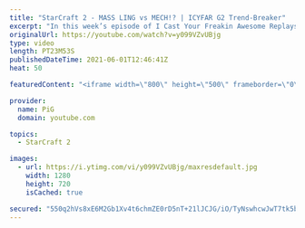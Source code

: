 ```yaml
---
title: "StarCraft 2 - MASS LING vs MECH!? | ICYFAR G2 Trend-Breaker"
excerpt: "In this week’s episode of I Cast Your Freakin Awesome Replays (ICYFAR) players sent in their StarCraft 2 replays where they buck the norms and use an off-meta comp to confuse their enemies (Trend-Breaker)! Here’s a fun game of zerg versus terran completing the challenge in humorous fashion.   NEW ICYFAR"
originalUrl: https://youtube.com/watch?v=y099VZvUBjg
type: video
length: PT23M53S
publishedDateTime: 2021-06-01T12:46:41Z
heat: 50

featuredContent: "<iframe width=\"800\" height=\"500\" frameborder=\"0\" src=\"https://www.youtube.com/embed/y099VZvUBjg\" allow=\"accelerometer; autoplay; encrypted-media; gyroscope; picture-in-picture\" allowfullscreen></iframe>"

provider:
  name: PiG
  domain: youtube.com

topics:
  - StarCraft 2

images:
  - url: https://i.ytimg.com/vi/y099VZvUBjg/maxresdefault.jpg
    width: 1280
    height: 720
    isCached: true

secured: "550q2hVs8xE6M2Gb1Xv4t6chmZE0rD5nT+21lJCJG/iO/TyNswhcwJwT7tk5bOsXEVqnjUvLyfZ7lF3PCrpFvpe6N+vMKmzJM4fhpPSpuI51rxzsUSzX9bstSXVaztHHUrzooaBRE27y/qW9+ajzcQa1as45wxfZpHFuj9CkMqlOmwr8tH5TrOcLVI2sUWMbeDGTwC3V2zbGJpGiU0oGf7xi39m7Pc/bz55isdJXzOZz/rZxcTrKQkvXNKL/CkDyc9ofNkYr8HeljRcA4N6QxzV7acZdHOvRZG6ZCdsRJc+xPYGJQc8TxcHWJfJMPk8oGas35WvTQcC3o3ONw9mNoq9oJD27OXGhuRlAhI3epluGAziAOtjFSh42itoYKQsyY37ns+EvECUI5fQCnt6pJMKaatAblo3iGuthSc5ri7U=;6rHouMwy+PjkclumqpBBNw=="
---
```


